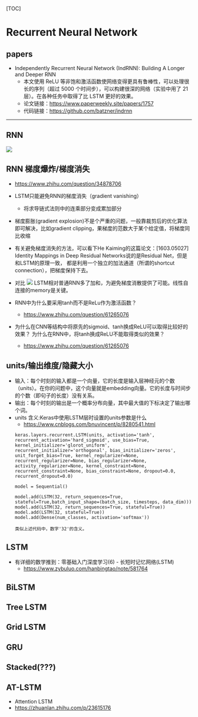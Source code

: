[TOC]

# Recurrent Neural Network

## papers
- Independently Recurrent Neural Network (IndRNN): Building A Longer and Deeper RNN
	- 本文使用 ReLU 等非饱和激活函数使网络变得更具有鲁棒性，可以处理很长的序列（超过 5000 个时间步），可以构建很深的网络（实验中用了 21 层）。在各种任务中取得了比 LSTM 更好的效果。
	- 论文链接：https://www.paperweekly.site/papers/1757
	- 代码链接：https://github.com/batzner/indrnn

---
## RNN
![](https://pic4.zhimg.com/80/2a37bd4e9b12bcc19e045eaf22fea4e5_hd.jpg)

## RNN 梯度爆炸/梯度消失
+ https://www.zhihu.com/question/34878706
+ LSTM只能避免RNN的梯度消失（gradient vanishing）
	+ 将求导链式法则中的连乘部分变成累加部分
+ 梯度膨胀(gradient explosion)不是个严重的问题，一般靠裁剪后的优化算法即可解决，比如gradient clipping，果梯度的范数大于某个给定值，将梯度同比收缩

+ 有关避免梯度消失的方法，可以看下He Kaiming的这篇论文：[1603.05027] Identity Mappings in Deep Residual Networks说的是Residual Net，但是和LSTM的原理一致， 都是利用一个独立的加法通道（所谓的shortcut connection），把梯度保持下去。

+ 对比
	![](https://pic2.zhimg.com/80/v2-8d64e83943e31fb95af6b1845e174b49_hd.jpg)
    LSTM相对普通RNN多了加和，为避免梯度消散提供了可能。线性自连接的memory是关键。
+ RNN中为什么要采用tanh而不是ReLu作为激活函数？
	+ https://www.zhihu.com/question/61265076
+ 为什么在CNN等结构中将原先的sigmoid、tanh换成ReLU可以取得比较好的效果？
  为什么在RNN中，将tanh换成ReLU不能取得类似的效果？
  + https://www.zhihu.com/question/61265076

## units/输出维度/隐藏大小
+ 输入：每个时刻的输入都是一个向量，它的长度是输入层神经元的个数（units）。在你的问题中，这个向量就是embedding向量。它的长度与时间步的个数（即句子的长度）没有关系。
+ 输出：每个时刻的输出是一个概率分布向量，其中最大值的下标决定了输出哪个词。
+ units 含义:Keras中使用LSTM层时设置的units参数是什么
	+ https://www.cnblogs.com/bnuvincent/p/8280541.html
	```
    keras.layers.recurrent.LSTM(units, activation='tanh', recurrent_activation='hard_sigmoid', use_bias=True, kernel_initializer='glorot_uniform', recurrent_initializer='orthogonal', bias_initializer='zeros', unit_forget_bias=True, kernel_regularizer=None, recurrent_regularizer=None, bias_regularizer=None, activity_regularizer=None, kernel_constraint=None, recurrent_constraint=None, bias_constraint=None, dropout=0.0, recurrent_dropout=0.0)
    ```
    ```
    model = Sequential()

    model.add(LSTM(32, return_sequences=True, stateful=True,batch_input_shape=(batch_size, timesteps, data_dim)))
    model.add(LSTM(32, return_sequences=True, stateful=True))
    model.add(LSTM(32, stateful=True))
    model.add(Dense(num_classes, activation='softmax'))

 	类似上述代码中，数字'32'的含义。
    ```


## LSTM
+ 有详细的数学推到：零基础入门深度学习(6) - 长短时记忆网络(LSTM)
	+ https://www.zybuluo.com/hanbingtao/note/581764

## BiLSTM

## Tree LSTM

## Grid LSTM

## GRU

## Stacked(???)

## AT-LSTM
+ Attention LSTM
+ https://zhuanlan.zhihu.com/p/23615176

